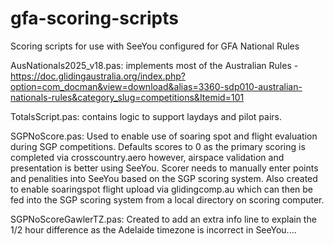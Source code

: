 # gfa-scoring-scripts
Scoring scripts for use with SeeYou configured for GFA National Rules

AusNationals2025_v18.pas: implements most of the Australian Rules - https://doc.glidingaustralia.org/index.php?option=com_docman&view=download&alias=3360-sdp010-australian-nationals-rules&category_slug=competitions&Itemid=101

TotalsScript.pas: contains logic to support laydays and pilot pairs.

SGPNoScore.pas: Used to enable use of soaring spot and flight evaluation during SGP competitions.  Defaults scores to 0 as the primary scoring is completed via crosscountry.aero however, airspace validation and presentation is better using SeeYou.  Scorer needs to manually enter points and penalities into SeeYou based on the SGP scoring system.  Also created to enable soaringspot flight upload via glidingcomp.au which can then be fed into the SGP scoring system from a local directory on scoring computer.

SGPNoScoreGawlerTZ.pas: Created to add an extra info line to explain the 1/2 hour difference as the Adelaide timezone is incorrect in SeeYou....   